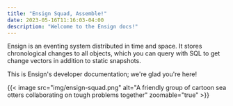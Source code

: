 ```yaml
---
title: "Ensign Squad, Assemble!"
date: 2023-05-16T11:16:03-04:00
description: "Welcome to the Ensign docs!"
---
```


Ensign is an eventing system distributed in time and space. It stores chronological changes to all objects, which you can query with SQL to get change vectors in addition to static snapshots.

This is Ensign's developer documentation; we're glad you're here!

{{< image src="img/ensign-squad.png" alt="A friendly group of cartoon sea otters collaborating on tough problems together" zoomable="true" >}}

